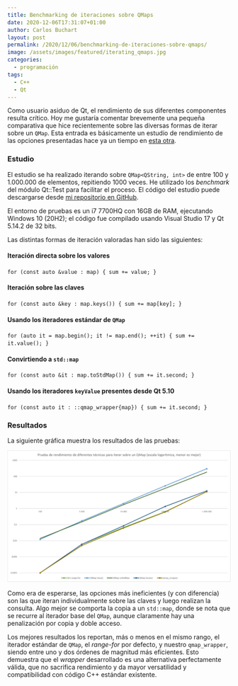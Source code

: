 ```yaml
---
title: Benchmarking de iteraciones sobre QMaps
date: 2020-12-06T17:31:07+01:00
author: Carlos Buchart
layout: post
permalink: /2020/12/06/benchmarking-de-iteraciones-sobre-qmaps/
image: /assets/images/featured/iterating_qmaps.jpg
categories:
  - programación
tags:
  - C++
  - Qt
---
```

Como usuario asiduo de Qt, el rendimiento de sus diferentes componentes resulta crítico. Hoy me gustaría comentar brevemente una pequeña comparativa que hice recientemente sobre las diversas formas de iterar sobre un `QMap`. Esta entrada es básicamente un estudio de rendimiento de las opciones presentadas hace ya un tiempo en [esta otra]({{url}}/2020/04/26/iterando-sobre-qmaps/).

### Estudio
El estudio se ha realizado iterando sobre `QMap<QString, int>` de entre 100 y 1.000.000 de elementos, repitiendo 1000 veces. He utilizado los _benchmark_ del módulo Qt::Test para facilitar el proceso. El código del estudio puede descargarse desde [mi repositorio en GitHub](https://github.com/cbuchart/HeaderFiles.com/tree/master/qmap_wrapper_benchmark).

El entorno de pruebas es un i7 7700HQ con 16GB de RAM, ejecutando Windows 10 (20H2); el código fue compilado usando Visual Studio 17 y Qt 5.14.2 de 32 bits.

Las distintas formas de iteración valoradas han sido las siguientes:

#### Iteración directa sobre los valores
`for (const auto &value : map) { sum += value; }`

#### Iteración sobre las claves
`for (const auto &key : map.keys()) { sum += map[key]; }`

#### Usando los iteradores estándar de `QMap`
`for (auto it = map.begin(); it != map.end(); ++it) { sum += it.value(); }`

#### Convirtiendo a `std::map`
`for (const auto &it : map.toStdMap()) { sum += it.second; }`

#### Usando los iteradores `keyValue` presentes desde Qt 5.10
`for (const auto it : ::qmap_wrapper{map}) { sum += it.second; }`

### Resultados
La siguiente gráfica muestra los resultados de las pruebas:

![todo](/assets/images/benchmark_qmap_wrapper.jpg)

Como era de esperarse, las opciones más ineficientes (y con diferencia) son las que iteran individualmente sobre las claves y luego realizan la consulta. Algo mejor se comporta la copia a un `std::map`, donde se nota que se recurre al iterador base del `QMap`, aunque claramente hay una penalización por copia y doble acceso.

Los mejores resultados los reportan, más o menos en el mismo rango, el iterador estándar de `QMap`, el _range-for_ por defecto, y nuestro `qmap_wrapper`, siendo entre uno y dos órdenes de magnitud más eficientes. Esto demuestra que el _wrapper_ desarrollado es una alternativa perfectamente válida, que no sacrifica rendimiento y da mayor versatilidad y compatibilidad con código C++ estándar existente.
